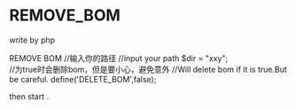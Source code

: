 # REMOVE_BOM

write by php

REMOVE BOM
//输入你的路径
//input your path
$dir = "xxy";  
//为true时会删除bom，但是要小心，避免意外
//Will delete bom if it is true.But be careful.
define('DELETE_BOM',false); 

then start .

